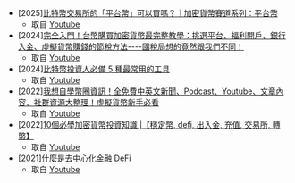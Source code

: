 - [2025][比特幣交易所的「平台幣」可以買嗎？｜加密貨幣賽道系列：平台幣](https://hackmd.io/0Wb5kQQoR2SNmIi5UcVcDA?view)
  - 取自 [Youtube](https://www.youtube.com/watch?v=AwJZN_OrOWU&ab_channel=%E8%85%A6%E5%93%A5Chill%E5%A1%8A%E9%8F%88) 
- [2024][完全入門！台幣購買加密貨幣最完整教學：挑選平台、福利開戶、銀行入金、虛擬貨幣賺錢的節稅方法----國稅局想的竟然跟我們不同！](https://hackmd.io/Onp6ggfOQyaeiy_RwAXS-g?view)
  - 取自 [Youtube](https://www.youtube.com/watch?v=TfNgUvADl2k&ab_channel=%E8%85%A6%E5%93%A5Chill%E5%A1%8A%E9%8F%88) 
- [2024][比特幣投資人必備 5 種最常用的工具](https://hackmd.io/Wi9kiu8QQo6OWCbeN4gcFQ?edit)
  - 取自 [Youtube](https://www.youtube.com/watch?v=9ADsi8OmDK0&ab_channel=%E8%85%A6%E5%93%A5Chill%E5%A1%8A%E9%8F%88)
- [2022][我想自學幣圈資訊！全免費中英文新聞、Podcast、Youtube、文章內容、社群資源大整理！虛擬貨幣新手必看](https://hackmd.io/Yz6hIHivRc2YPNKV1C_9lw?view)
  - 取自 [Youtube](https://www.youtube.com/watch?v=IF-lFYWhHqo&ab_channel=%E8%85%A6%E5%93%A5Chill%E5%A1%8A%E9%8F%88) 
- [2022][10個必學加密貨幣投資知識 |【穩定幣, defi, 出入金, 充值, 交易所, 轉幣】](https://hackmd.io/3POPKYkaQ_yXNh8VdhW3RQ?view)
  - 取自 [Youtube](https://www.youtube.com/watch?v=6hCC2nkyk3c&t=654s&ab_channel=BetterLeaf%E5%A5%BD%E8%91%89) 
- [2021][什麼是去中心化金融 DeFi](https://hackmd.io/zd5vfPrmTYe3ehG90kNWNw?view)
  - 取自 [Youtube](https://www.youtube.com/watch?v=GImyaz4W74Q&ab_channel=%E8%85%A6%E5%93%A5Chill%E5%A1%8A%E9%8F%88) 
